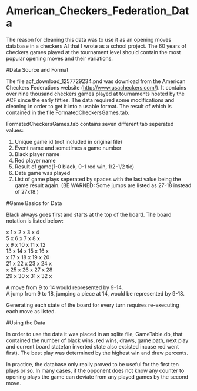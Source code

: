 # American_Checkers_Federation_Data

The reason for cleaning this data was to use it as an opening moves database in a checkers AI that I wrote as a school project.  The 60 years of checkers games played at the tournament level should contain the most popular opening moves and their variations.

#Data Source and Format

The file acf_download_1257729234.pnd was download from the American Checkers Federations website (http://www.usacheckers.com/).  It contains over nine thousand checkers games played at tournaments hosted by the ACF since the early fifties.  The data required some 
modifications and cleaning in order to get it into a usable format.  The result of which is contained in the file 
FormatedCheckersGames.tab.  

FormatedCheckersGames.tab contains seven different tab seperated values:  
1) Unique game id (not included in original file)  
2) Event name and sometimes a game number   
3) Black player name  
4) Red player name  
5) Result of game(1-0 black, 0-1 red win, 1/2-1/2 tie)  
6) Date game was played  
7) List of game plays seperated by spaces with the last value being the game result again. (BE WARNED: Some jumps are   listed as 27-18 instead of 27x18.)  

#Game Basics for Data

Black always goes first and starts at the top of the board.  The board notation is listed below:  
  
x  1 x 2  x 3  x 4  
5  x 6 x  7 x  8 x  
x  9 x 10 x 11 x 12  
13 x 14 x 15 x 16 x  
x 17 x 18 x 19 x 20  
21 x 22 x 23 x 24 x  
x 25 x 26 x 27 x 28  
29 x 30 x 31 x 32 x  

A move from 9 to 14 would represented by 9-14.  
A jump from 9 to 18, jumping a piece at 14, would be represented by 9-18.  

Generating each state of the board for every turn requires re-executing each move as listed.

#Using the Data

In order to use the data it was placed in an sqlite file, GameTable.db, that contained the number of black wins, red wins, draws, game path, next play and current board state(an inverted state also exsisted incase red went first).  The best play was determined by the highest win and draw percents.

In practice, the database only really proved to be useful for the first ten plays or so.  In many cases, if the opponent does not know any counter to opening plays the game can deviate from any played games by the second move.
